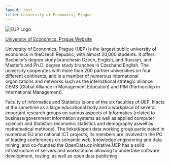 ```yaml
---
layout: post
title: University of Economics, Prague
---
```


![EUP Logo]({{site.baseurl}}/img/logos/VSE.png "UEP Logo")

[University of Economics, Prague Website](http://www.vse.cz/)

University of Economics, Prague (UEP) is the largest public university of economics in theCzech Republic, with almost 20,000 students. It offers Bachelor’s degree study branchesin Czech, English, and Russian, and Master’s and Ph.D. degree study branches in Czechand English. The university cooperates with more than 200 partner universities on four different continents, and is a member of numerous international organizations and networks such as the international strategic alliance CEMS (Global Alliance in Management Education) and PIM (Partnership in International Management).

Faculty of Informatics and Statistics is one of the six faculties of UEP. It acts at the sametime as a large educational body and a workplace of several important research groups on various aspects of Informatics (related to business/government information systems as well as applied computer science) and Statistics (economic statistics and demography aswell as mathematical methods). The linked/open data working group participated in numerous EU and national ICT projects, its members are involved in the PC of leading conferences on semantic web, knowledge engineering and data mining, and co-founded the OpenData.cz initiative.UEP has a solid infrastructure of servers and workstations allowing to undertake software development, testing, as well as open data publishing.